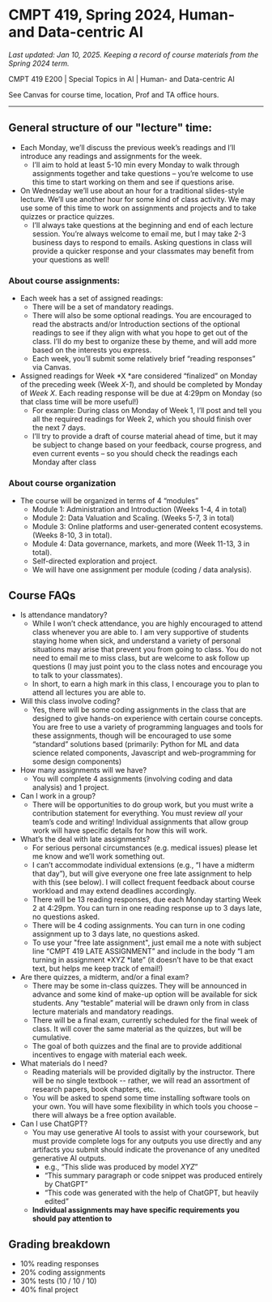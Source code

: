 # CMPT 419, Spring 2024, Human- and Data-centric AI

*Last updated: Jan 10, 2025. Keeping a record of course materials from the Spring 2024 term.*


CMPT 419 E200 | Special Topics in AI | Human- and Data-centric AI

See Canvas for course time, location, Prof and TA office hours.

---


## General structure of our "lecture" time:

- Each Monday, we’ll discuss the previous week’s readings and I’ll introduce any readings and assignments for the week.
  - I’ll aim to hold at least 5-10 min every Monday to walk through assignments together and take questions – you’re welcome to use this time to start working on them and see if questions arise.
- On Wednesday we’ll use about an hour for a traditional slides-style lecture. We’ll use another hour for some kind of class activity. We may use some of this time to work on assignments and projects and to take quizzes or practice quizzes.
  - I’ll always take questions at the beginning and end of each lecture session. You’re always welcome to email me, but I may take 2-3 business days to respond to emails. Asking questions in class will provide a quicker response and your classmates may benefit from your questions as well!



### **About course assignments:**



* Each week has a set of assigned readings:
    * There will be a set of mandatory readings.
    * There will also be some optional readings. You are encouraged to read the abstracts and/or Introduction sections of the optional readings to see if they align with what you hope to get out of the class. I’ll do my best to organize these by theme, and will add more based on the interests you express.
    * Each week, you’ll submit some relatively brief “reading responses” via Canvas.
* Assigned readings for Week *X *are considered “finalized” on Monday of the preceding week (Week *X-1*), and should be completed by Monday of *Week X*. Each reading response will be due at 4:29pm on Monday (so that class time will be more useful!)
    * For example: During class on Monday of Week 1, I’ll post and tell you all the required readings for Week 2, which you should finish over the next 7 days.
    * I’ll try to provide a draft of course material ahead of time, but it may be subject to change based on your feedback, course progress, and even current events – so you should check the readings each Monday after class


### **About course organization**



* The course will be organized in terms of 4 “modules”
    * Module 1: Administration and Introduction (Weeks 1-4, 4 in total)
    * Module 2: Data Valuation and Scaling. (Weeks 5-7, 3 in total)
    * Module 3: Online platforms and user-generated content ecosystems. (Weeks 8-10, 3 in total).
    * Module 4: Data governance, markets, and more (Week 11-13, 3 in total).
    * Self-directed exploration and project.
    * We will have one assignment per module (coding / data analysis).


## **Course FAQs**



* Is attendance mandatory?
    * While I won’t check attendance, you are highly encouraged to attend class whenever you are able to. I am very supportive of students staying home when sick, and understand a variety of personal situations may arise that prevent you from going to class. You do not need to email me to miss class, but are welcome to ask follow up questions (I may just point you to the class notes and encourage you to talk to your classmates).
    * In short, to earn a high mark in this class, I encourage you to plan to attend all lectures you are able to.
* Will this class involve coding?
    * Yes, there will be some coding assignments in the class that are designed to give hands-on experience with certain course concepts. You are free to use a variety of programming languages and tools for these assignments, though will be encouraged to use some “standard” solutions based (primarily: Python for ML and data science related components, Javascript and web-programming for some design components)
* How many assignments will we have?
    * You will complete 4 assignments (involving coding and data analysis) and 1 project.
* Can I work in a group?
    * There will be opportunities to do group work, but you must write a contribution statement for everything. You must review *all* your team’s code and writing! Individual assignments that allow group work will have specific details for how this will work.
* What’s the deal with late assignments?
    * For serious personal circumstances (e.g. medical issues) please let me know and we’ll work something out.
    * I can’t accommodate individual extensions (e.g., “I have a midterm that day”), but will give everyone one free late assignment to help with this (see below). I will collect frequent feedback about course workload and may extend deadlines accordingly.
    * There will be 13 reading responses, due each Monday starting Week 2 at 4:29pm. You can turn in one reading response up to 3 days late, no questions asked.
    * There will be 4 coding assignments. You can turn in one coding assignment up to 3 days late, no questions asked.
    * To use your "free late assignment", just email me a note with subject line “CMPT 419 LATE ASSIGNMENT” and include in the body “I am turning in assignment *XYZ *late” (it doesn’t have to be that exact text, but helps me keep track of email!)
* Are there quizzes, a midterm, and/or a final exam?
    * There may be some in-class quizzes. They will be announced in advance and some kind of make-up option will be available for sick students. Any “testable” material will be drawn only from in class lecture materials and mandatory readings.
    * There will be a final exam, currently scheduled for the final week of class. It will cover the same material as the quizzes, but will be cumulative.
    * The goal of both quizzes and the final are to provide additional incentives to engage with material each week.
* What materials do I need?
    * Reading materials will be provided digitally by the instructor. There will be no single textbook -- rather, we will read an assortment of research papers, book chapters, etc.
    * You will be asked to spend some time installing software tools on your own. You will have some flexibility in which tools you choose – there will always be a free option available.
* Can I use ChatGPT?
    * You may use generative AI tools to assist with your coursework, but must provide complete logs for any outputs you use directly and any artifacts you submit should indicate the provenance of any unedited generative AI outputs.
        * e.g., “This slide was produced by model *XYZ*”
        * “This summary paragraph or code snippet was produced entirely by ChatGPT”
        * “This code was generated with the help of ChatGPT, but heavily edited”
    * **Individual assignments may have specific requirements you should pay attention to**


## **Grading breakdown**

* 10% reading responses
* 20% coding assignments
* 30% tests (10 / 10 / 10)
* 40% final project
